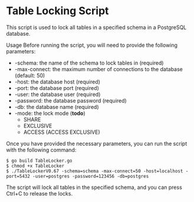 # Table Locking Script

This script is used to lock all tables in a specified schema in a PostgreSQL database.

Usage
Before running the script, you will need to provide the following parameters:

* -schema: the name of the schema to lock tables in (required)
* -max-connect: the maximum number of connections to the database (default: 50)
* -host: the database host (required)
* -port: the database port (required)
* -user: the database user (required)
* -password: the database password (required)
* -db: the database name (required)
* -mode: the lock mode (**todo**) 
  * SHARE 
  * EXCLUSIVE 
  * ACCESS (ACCESS EXCLUSIVE) 

Once you have provided the necessary parameters, you can run the script with the following command:
````
$ go build TableLocker.go
$ chmod +x TableLocker 
$ ./TableLockerV0.67 -schema=schema -max-connect=50 -host=localhost -port=5432 -user=postgres -password=123456 -db=postgres
````



The script will lock all tables in the specified schema, and you can press Ctrl+C to release the locks.
